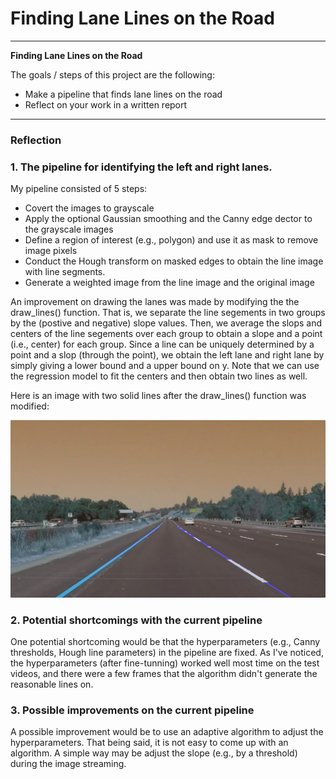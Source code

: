 # **Finding Lane Lines on the Road** 

---

**Finding Lane Lines on the Road**

The goals / steps of this project are the following:
* Make a pipeline that finds lane lines on the road
* Reflect on your work in a written report


[//]: # (Image References)

[image1]: ./examples/grayscale.jpg "Grayscale"

---

### Reflection

### 1.  The pipeline for identifying the left and right lanes. 

My pipeline consisted of 5 steps:

* Covert the images to grayscale
* Apply the optional Gaussian smoothing and the Canny edge dector to the grayscale images
* Define a region of interest (e.g., polygon) and use it as mask to remove image pixels
* Conduct the Hough transform on masked edges to obtain the line image with line segments. 
* Generate a weighted image from the line image and the original image

An improvement on drawing the lanes was made by modifying the the draw_lines() function. That is, we separate
the line segements in two groups by the (postive and negative) slope values. Then, we average the slops and centers
of the line segements over each group to obtain a slope and a point (i.e., center) for each group. Since a line can be
uniquely determined by a point and a slop (through the point), we obtain the left lane and right lane by simply giving a
lower bound and a upper bound on y.  Note that we can use the regression model to fit the centers and then obtain two lines
as well. 


Here is an image with two solid lines after the draw_lines() function was modified:

![alt text][image2]

[image2]: ./test_images_output/solidYellowLeft.jpg


### 2.  Potential shortcomings with the current pipeline

One potential shortcoming would be that the hyperparameters (e.g., Canny thresholds, Hough line parameters) in the pipeline are fixed.
As I've noticed, the hyperparameters (after fine-tunning) worked well most time on the test videos, and there were a few frames that
the algorithm didn't generate the reasonable lines on.  


### 3. Possible improvements on the current pipeline

A possible improvement would be to use an adaptive algorithm to adjust the hyperparameters. That being said, it is not easy to
come up with an algorithm.  A simple way may be adjust the slope (e.g., by a threshold) during the image streaming.


